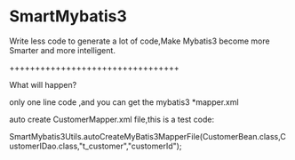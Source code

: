 # SmartMybatis3
Write less code to generate a lot of code,Make Mybatis3 become more Smarter and more intelligent.

+++++++++++++++++++++++++++++++++

What will happen?

only one line code ,and you can get the mybatis3 *mapper.xml

auto create CustomerMapper.xml file,this is a test code:

SmartMybatis3Utils.autoCreateMyBatis3MapperFile(CustomerBean.class,CustomerIDao.class,"t_customer","customerId");	




